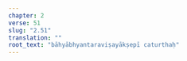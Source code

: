 ```yaml
---
chapter: 2
verse: 51
slug: "2.51"
translation: ""
root_text: "bāhyābhyantaraviṣayākṣepī caturthaḥ"
---
```


